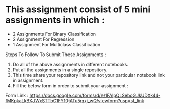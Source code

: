 # This assignment consist of 5 mini assignments in which :

- 2 Assignments For Binary Classification
- 2 Assignment For Regression
- 1 Assignment For Multiclass Classification

Steps To Follow To Submit These Assignments :

1. Do all of the above assignments in different notebooks.
2. Put all the assignments in a single repository.
3. This time share your repository link and not your particular notebook link in assignment.
4. Fill the below form in order to submit your assignment :

Form Link : https://docs.google.com/forms/d/e/1FAIpQLSeboGJkUDXk44-fMKpkaLkBXJWxSTTbC1FY10jATu5rqxj_wQ/viewform?usp=sf_link
